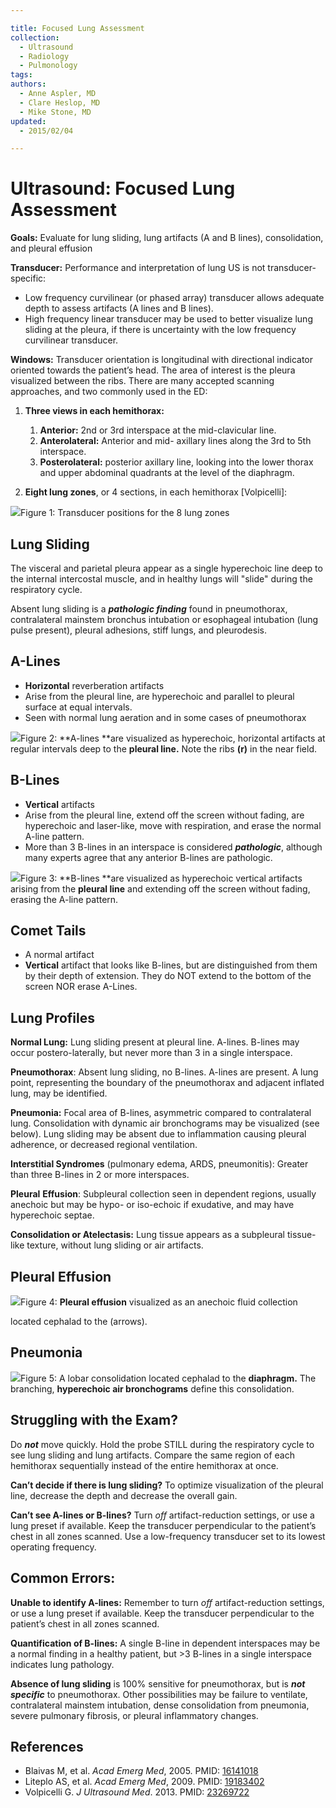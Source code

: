 ```yaml
---

title: Focused Lung Assessment
collection:
  - Ultrasound
  - Radiology
  - Pulmonology
tags:
authors:
  - Anne Aspler, MD
  - Clare Heslop, MD
  - Mike Stone, MD
updated:
  - 2015/02/04

---
```


# Ultrasound: Focused Lung Assessment

**Goals:** Evaluate for lung sliding, lung artifacts (A and B lines), consolidation, and pleural effusion

**Transducer:** Performance and interpretation of lung US is not transducer-specific:

-   Low frequency curvilinear (or phased array) transducer allows adequate depth to assess artifacts (A lines and B lines).
-   High frequency linear transducer may be used to better visualize lung sliding at the pleura, if there is uncertainty with the low frequency curvilinear transducer.

**Windows:** Transducer orientation is longitudinal with directional indicator oriented towards the patient’s head. The area of interest is the pleura visualized between the ribs. There are many accepted scanning approaches, and two commonly used in the ED:

1.  **Three views in each hemithorax:**
    1.  **Anterior:** 2nd or 3rd interspace at the mid-clavicular line.
    2.  **Anterolateral:** Anterior and mid- axillary lines along the 3rd to 5th interspace.
    3.  **Posterolateral:** posterior axillary line, looking into the lower thorax and upper abdominal quadrants at the level of the diaphragm.

2.  **Eight lung zones**, or 4 sections, in each hemithorax \[Volpicelli\]:

![](https://d2p53dh3qxfm0x.cloudfront.net/uploads/img/1jz/1/c/0bbab6d0-14c4-55db-bf56-130ffd1ff5f2/640.png)Figure 1: Transducer positions for the 8 lung zones

## Lung Sliding

The visceral and parietal pleura appear as a single hyperechoic line deep to the internal intercostal muscle, and in healthy lungs will "slide" during the respiratory cycle.

Absent lung sliding is a ***pathologic finding*** found in pneumothorax, contralateral mainstem bronchus intubation or esophageal intubation (lung pulse present), pleural adhesions, stiff lungs, and pleurodesis.

## A-Lines

-   **Horizontal** reverberation artifacts
-   Arise from the pleural line, are hyperechoic and parallel to pleural surface at equal intervals.
-   Seen with normal lung aeration and in some cases of pneumothorax

![](https://d2p53dh3qxfm0x.cloudfront.net/uploads/img/1jz/1/c/ef6573c5-dc58-531f-a79b-8f186ab76870/640.png)Figure 2: **A-lines **are visualized as hyperechoic, horizontal artifacts at regular intervals deep to the **pleural line.** Note the ribs **(r)** in the near field.

## B-Lines

-   **Vertical** artifacts
-   Arise from the pleural line, extend off the screen without fading, are hyperechoic and laser-like, move with respiration, and erase the normal A-line pattern.
-   More than 3 B-lines in an interspace is considered ***pathologic***, although many experts agree that any anterior B-lines are pathologic.

![](https://d2p53dh3qxfm0x.cloudfront.net/uploads/img/1jz/1/c/38bdb63d-2e52-506f-91d7-b5c9106f885c/640.png)Figure 3: **B-lines **are visualized as hyperechoic vertical artifacts arising from the **pleural line** and extending off the screen without fading, erasing the A-line pattern.

## Comet Tails

-   A normal artifact
-   **Vertical** artifact that looks like B-lines, but are distinguished from them by their depth of extension. They do NOT extend to the bottom of the screen NOR erase A-Lines.

## Lung Profiles

**Normal Lung:** Lung sliding present at pleural line. A-lines. B-lines may occur postero-laterally, but never more than 3 in a single interspace.

**Pneumothorax**: Absent lung sliding, no B-lines. A-lines are present. A lung point, representing the boundary of the pneumothorax and adjacent inflated lung, may be identified.

**Pneumonia:** Focal area of B-lines, asymmetric compared to contralateral lung. Consolidation with dynamic air bronchograms may be visualized (see below). Lung sliding may be absent due to inflammation causing pleural adherence, or decreased regional ventilation.

**Interstitial Syndromes** (pulmonary edema, ARDS, pneumonitis): Greater than three B-lines in 2 or more interspaces.

**Pleural** **Effusion**: Subpleural collection seen in dependent regions, usually anechoic but may be hypo- or iso-echoic if exudative, and may have hyperechoic septae.

**Consolidation or Atelectasis:** Lung tissue appears as a subpleural tissue-like texture, without lung sliding or air artifacts.

## Pleural Effusion

![](https://d2p53dh3qxfm0x.cloudfront.net/uploads/img/1jz/1/c/89299867-a08a-55ae-b3c3-6d35bbbd0b19/640.png)Figure 4: **Pleural effusion** visualized as an anechoic fluid collection

located cephalad to the (arrows).

## Pneumonia

![](https://d2p53dh3qxfm0x.cloudfront.net/uploads/img/1jz/1/c/639ce714-ec76-5ebd-90a1-adaa16f34344/640.png)Figure 5: A lobar consolidation located cephalad to the **diaphragm.** The branching, **hyperechoic air bronchograms** define this consolidation.

## Struggling with the Exam?

Do ***not*** move quickly. Hold the probe STILL during the respiratory cycle to see lung sliding and lung artifacts. Compare the same region of each hemithorax sequentially instead of the entire hemithorax at once.

**Can’t decide if there is lung sliding?**
To optimize visualization of the pleural line, decrease the depth and decrease the overall gain.

**Can’t see A-lines or B-lines?**
Turn *off* artifact-reduction settings, or use a lung preset if available. Keep the transducer perpendicular to the patient’s chest in all zones scanned. Use a low-frequency transducer set to its lowest operating frequency.

## Common Errors:

**Unable to identify A-lines:** Remember to turn *off* artifact-reduction settings, or use a lung preset if available. Keep the transducer perpendicular to the patient’s chest in all zones scanned.

**Quantification of B-lines:** A single B-line in dependent interspaces may be a normal finding in a healthy patient, but &gt;3 B-lines in a single interspace indicates lung pathology.

**Absence of lung sliding** is 100% sensitive for pneumothorax, but is ***not specific*** to pneumothorax. Other possibilities may be failure to ventilate, contralateral mainstem intubation, dense consolidation from pneumonia, severe pulmonary fibrosis, or pleural inflammatory changes.

## References

- Blaivas M, et al. *Acad Emerg Med*, 2005. PMID: [16141018](http://www.ncbi.nlm.nih.gov/pubmed/16141018)
- Liteplo AS, et al. *Acad Emerg Med*, 2009. PMID: [19183402](http://www.ncbi.nlm.nih.gov/pubmed/19183402)
- Volpicelli G. *J Ultrasound Med*. 2013. PMID: [23269722](http://www.ncbi.nlm.nih.gov/pubmed/23269722)
